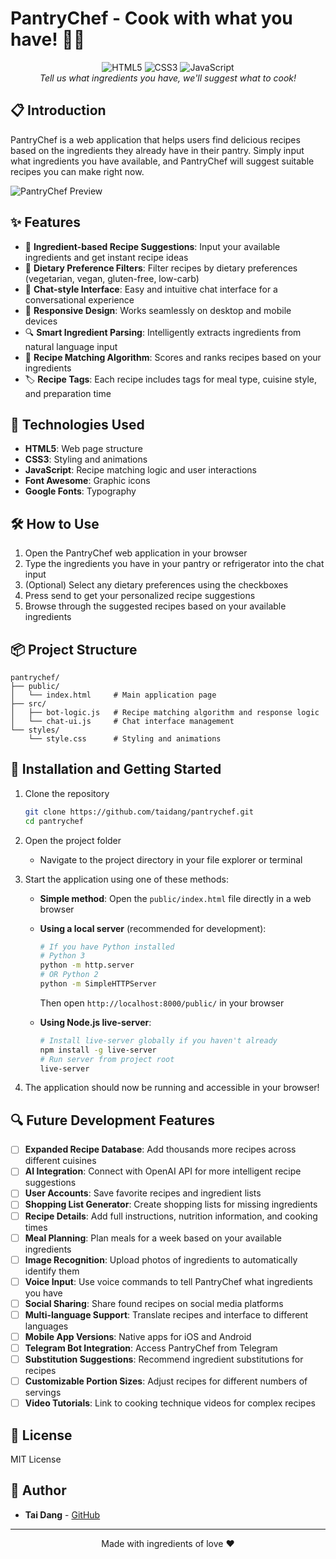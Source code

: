 # PantryChef - Cook with what you have! 👨‍🍳

<div align="center">
  <img src="https://img.shields.io/badge/HTML5-E34F26?style=for-the-badge&logo=html5&logoColor=white" alt="HTML5"/>
  <img src="https://img.shields.io/badge/CSS3-1572B6?style=for-the-badge&logo=css3&logoColor=white" alt="CSS3"/>
  <img src="https://img.shields.io/badge/JavaScript-F7DF1E?style=for-the-badge&logo=javascript&logoColor=black" alt="JavaScript"/>
  <br/>
  <em>Tell us what ingredients you have, we'll suggest what to cook!</em>
</div>

## 📋 Introduction

PantryChef is a web application that helps users find delicious recipes based on the ingredients they already have in their pantry. Simply input what ingredients you have available, and PantryChef will suggest suitable recipes you can make right now.

![PantryChef Preview](https://via.placeholder.com/800x450.png?text=PantryChef+Preview)

## ✨ Features

- 🍳 **Ingredient-based Recipe Suggestions**: Input your available ingredients and get instant recipe ideas
- 🥗 **Dietary Preference Filters**: Filter recipes by dietary preferences (vegetarian, vegan, gluten-free, low-carb)
- 💬 **Chat-style Interface**: Easy and intuitive chat interface for a conversational experience
- 📱 **Responsive Design**: Works seamlessly on desktop and mobile devices
- 🔍 **Smart Ingredient Parsing**: Intelligently extracts ingredients from natural language input
- 🧮 **Recipe Matching Algorithm**: Scores and ranks recipes based on your ingredients
- 🏷️ **Recipe Tags**: Each recipe includes tags for meal type, cuisine style, and preparation time

## 🚀 Technologies Used

- **HTML5**: Web page structure
- **CSS3**: Styling and animations
- **JavaScript**: Recipe matching logic and user interactions
- **Font Awesome**: Graphic icons
- **Google Fonts**: Typography

## 🛠️ How to Use

1. Open the PantryChef web application in your browser
2. Type the ingredients you have in your pantry or refrigerator into the chat input
3. (Optional) Select any dietary preferences using the checkboxes
4. Press send to get your personalized recipe suggestions
5. Browse through the suggested recipes based on your available ingredients

## 📦 Project Structure

```
pantrychef/
├── public/
│   └── index.html     # Main application page
├── src/
│   ├── bot-logic.js   # Recipe matching algorithm and response logic
│   └── chat-ui.js     # Chat interface management
└── styles/
    └── style.css      # Styling and animations
```

## 📝 Installation and Getting Started

1. Clone the repository
   ```bash
   git clone https://github.com/taidang/pantrychef.git
   cd pantrychef
   ```

2. Open the project folder
   - Navigate to the project directory in your file explorer or terminal

3. Start the application using one of these methods:
   - **Simple method**: Open the `public/index.html` file directly in a web browser
   - **Using a local server** (recommended for development):
     ```bash
     # If you have Python installed
     # Python 3
     python -m http.server
     # OR Python 2
     python -m SimpleHTTPServer
     ```
     Then open `http://localhost:8000/public/` in your browser
   
   - **Using Node.js live-server**:
     ```bash
     # Install live-server globally if you haven't already
     npm install -g live-server
     # Run server from project root
     live-server
     ```

4. The application should now be running and accessible in your browser!

## 🔍 Future Development Features

- [ ] **Expanded Recipe Database**: Add thousands more recipes across different cuisines
- [ ] **AI Integration**: Connect with OpenAI API for more intelligent recipe suggestions
- [ ] **User Accounts**: Save favorite recipes and ingredient lists
- [ ] **Shopping List Generator**: Create shopping lists for missing ingredients
- [ ] **Recipe Details**: Add full instructions, nutrition information, and cooking times
- [ ] **Meal Planning**: Plan meals for a week based on your available ingredients
- [ ] **Image Recognition**: Upload photos of ingredients to automatically identify them
- [ ] **Voice Input**: Use voice commands to tell PantryChef what ingredients you have
- [ ] **Social Sharing**: Share found recipes on social media platforms
- [ ] **Multi-language Support**: Translate recipes and interface to different languages
- [ ] **Mobile App Versions**: Native apps for iOS and Android
- [ ] **Telegram Bot Integration**: Access PantryChef from Telegram
- [ ] **Substitution Suggestions**: Recommend ingredient substitutions for recipes
- [ ] **Customizable Portion Sizes**: Adjust recipes for different numbers of servings
- [ ] **Video Tutorials**: Link to cooking technique videos for complex recipes

## 📜 License

MIT License

## 👤 Author

- **Tai Dang** - [GitHub](https://github.com/taidang)

---

<p align="center">Made with ingredients of love ❤️</p>